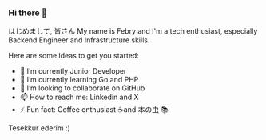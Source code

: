 ### Hi there 👋

はじめまして, 皆さん
My name is Febry and I'm a tech enthusiast, especially Backend Engineer and Infrastructure skills. 

Here are some ideas to get you started:

- 🔭 I’m currently Junior Developer
- 🌱 I’m currently learning Go and PHP
- 👯 I’m looking to collaborate on GitHub
- 📫 How to reach me: Linkedin and X
- ⚡ Fun fact: Coffee enthusiast ☕and 本の虫 📚

Tesekkur ederim :)
  
